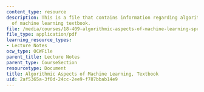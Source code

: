 ```yaml
---
content_type: resource
description: This is a file that contains information regarding algorithmic aspects
  of machine learning textbook.
file: /media/courses/18-409-algorithmic-aspects-of-machine-learning-spring-2015/2af5365a3f0d24cc2ee9f787bbab14e9_MIT18_409S15_bookex.pdf
file_type: application/pdf
learning_resource_types:
- Lecture Notes
ocw_type: OCWFile
parent_title: Lecture Notes
parent_type: CourseSection
resourcetype: Document
title: Algorithmic Aspects of Machine Learning, Textbook
uid: 2af5365a-3f0d-24cc-2ee9-f787bbab14e9
---
```

